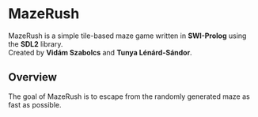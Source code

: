 # MazeRush

MazeRush is a simple tile-based maze game written in **SWI-Prolog** using the **SDL2** library.  
Created by **Vidám Szabolcs** and **Tunya Lénárd-Sándor**.

## Overview
The goal of MazeRush is to escape from the randomly generated maze as fast as possible.